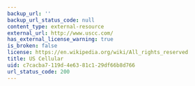 ```yaml
---
backup_url: ''
backup_url_status_code: null
content_type: external-resource
external_url: http://www.uscc.com/
has_external_license_warning: true
is_broken: false
license: https://en.wikipedia.org/wiki/All_rights_reserved
title: US Cellular
uid: c7cacba7-119d-4e63-81c1-29df66b8d766
url_status_code: 200
---
```

